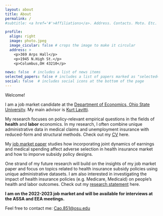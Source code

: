```yaml
---
layout: about
title: About
permalink: /
#subtitle: <a href='#'>Affiliations</a>. Address. Contacts. Moto. Etc.

profile:
  align: right
  image: photo.jpeg
  image_cicular: false # crops the image to make it circular
  address: >
    <p>369 Arps Hall</p>
    <p>1945 N.High St.</p>
    <p>Columbus,OH 43210</p>

news: false  # includes a list of news items
selected_papers: false # includes a list of papers marked as "selected={true}"
social: false  # includes social icons at the bottom of the page
---
```

Welcome!

I am a job market candidate at the [Department of Economics, Ohio State University](https://economics.osu.edu/). My main advisor is [Kurt Lavitti](http://kurtlavetti.com/).

My research focuses on policy-relevant empirical questions in the fields of **health** and **labor** economics. In my research, I often combine unique administrative data in medical claims and unemployment insurance with reduced-form and structural methods. Check out my [CV](https://drive.google.com/file/d/1MHVYIxI-2ZNt0998RAfBXUstjNEWiEcm/view?usp=share_link) here.

My [job market paper](https://drive.google.com/file/d/1xQbdR3X-gTzVhGdA05hUGzdf7wqeNGoX/view?usp=share_link) studies how incorporating joint dynamics of earnings and medical spending affect adverse selection in health insurance market and how to imporve subsidy policy designs. 

One strand of my future research will build on the insights of my job market paper and focus on topics related to health insurance subsidy policies using unique administrative datasets. I am also interested in investigating the impact of health insurance policies (e.g. Medicare, Medicaid) on people’s health and labor outcomes. Check out my [research statement](https://drive.google.com/file/d/1GWaz3ICFRe5X9PrrmaW0rFtvCBWHheEV/view?usp=share_link) here. 

**I am on the 2022-2023 job market and will be available for interviews at the ASSA and EEA meetings.** 

Feel free to contact me: Cao.851@osu.edu
